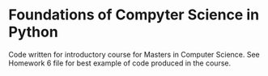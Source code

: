 # Foundations of Compyter Science in Python

Code written for introductory course for Masters in Computer Science.
See Homework 6 file for best example of code produced in the course. 
